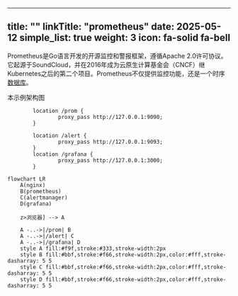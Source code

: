 
---
title: ""
linkTitle: "prometheus"
date: 2025-05-12
simple_list: true
weight: 3
icon: fa-solid fa-bell
---
Prometheus是Go语言开发的开源监控和警报框架，遵循Apache 2.0许可协议。它起源于SoundCloud，并在2016年成为云原生计算基金会（CNCF）继Kubernetes之后的第二个项目。Prometheus不仅提供监控功能，还是一个时序[数据库](https://db-engines.com/en/ranking)。



本示例架构图

```nginx
        location /prom {
                proxy_pass http://127.0.0.1:9090;
        }

        location /alert {
                proxy_pass http://127.0.0.1:9093;
        }
        location /grafana {
                proxy_pass http://127.0.0.1:3000;
        }
```



```mermaid
flowchart LR
	A(nginx)
	B(prometheus)
	C(alertmanager)
	D(grafana)
	
	z>浏览器] --> A
	
	A -..->|/prom| B
	A -..->|/alert| C
	A -..->|/grafana| D
    style A fill:#f9f,stroke:#333,stroke-width:2px
    style B fill:#bbf,stroke:#f66,stroke-width:2px,color:#fff,stroke-dasharray: 5 5
    style C fill:#bbf,stroke:#f66,stroke-width:2px,color:#fff,stroke-dasharray: 5 5
    style D fill:#bbf,stroke:#f66,stroke-width:2px,color:#fff,stroke-dasharray: 5 5
```
